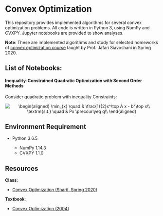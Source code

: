 # Convex Optimization
This repository provides implemented algorithms for several convex optimization problems. All code is written in Python 3, using NumPy and CVXPY. Jupyter notebooks are provided to show analyses.

**Note**: These are implemented algorithms and study for selected homeworks of [convex optimization course](https://inl-lab.net/convex-optimization) taught by Prof. Jafari Siavoshani in Spring 2020.

## List of Notebooks:

#### Inequality-Constrained Quadratic Optimization with Second Order Methods
Consider quadratic problem with inequality Constraints:
<p align="center">
<img src="https://latex.codecogs.com/svg.latex?\begin{aligned}&space;\min_{x}&space;\quad&space;&&space;\frac{1}{2}x^\top&space;A&space;x&space;-&space;b^\top&space;x\\&space;\textrm{s.t.}&space;\quad&space;&&space;Px&space;\preccurlyeq&space;q\\&space;\end{aligned}" title="\begin{aligned} \min_{x} \quad & \frac{1}{2}x^\top A x - b^\top x\\ \textrm{s.t.} \quad & Px \preccurlyeq q\\ \end{aligned}" />
</p>

## Environment Requirement
* Python 3.6.5

    * NumPy 1.14.3
    * CVXPY 1.1.0
    
## Resources

**Class**:
- [Convex Optimization (Sharif, Spring 2020)](https://inl-lab.net/convex-optimization)

**Textbook**:
- [Convex Optimization (2004)](https://web.stanford.edu/~boyd/cvxbook/bv_cvxbook.pdf)
